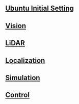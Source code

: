 ## [Ubuntu Initial Setting](https://blu-y.github.io/carvis/guide/ubuntu_setting)

## [Vision](https://blu-y.github.io/carvis/guide/vision)

## [LiDAR](https://blu-y.github.io/carvis/guide/lidar)

## [Localization](https://blu-y.github.io/carvis/guide/loc)

## [Simulation](https://blu-y.github.io/carvis/guide/sim)

## [Control](https://blu-y.github.io/carvis/guide/control)